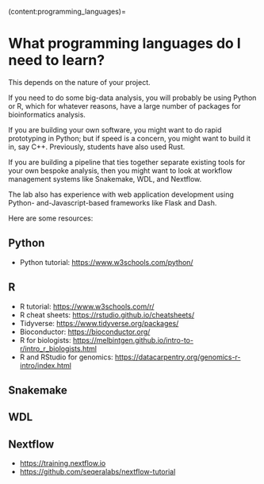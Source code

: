 (content:programming_languages)=
# What programming languages do I need to learn?

This depends on the nature of your project.

If you need to do some big-data analysis, you will probably be using Python or R, which for whatever reasons, have a large number of packages for bioinformatics analysis.

If you are building your own software, you might want to do rapid prototyping in Python; but if speed is a concern, you might want to build it in, say C++. Previously, students have also used Rust.

If you are building a pipeline that ties together separate existing tools for your own bespoke analysis, then you might want to look at workflow management systems like Snakemake, WDL, and Nextflow.

The lab also has experience with web application development using Python- and-Javascript-based frameworks like Flask and Dash. 

Here are some resources:

## Python
- Python tutorial: https://www.w3schools.com/python/

## R
- R tutorial: https://www.w3schools.com/r/
- R cheat sheets: https://rstudio.github.io/cheatsheets/
- Tidyverse: https://www.tidyverse.org/packages/
- Bioconductor: https://bioconductor.org/
- R for biologists: https://melbintgen.github.io/intro-to-r/intro_r_biologists.html
- R and RStudio for genomics: https://datacarpentry.org/genomics-r-intro/index.html

## Snakemake

## WDL

## Nextflow
- https://training.nextflow.io
- https://github.com/seqeralabs/nextflow-tutorial
